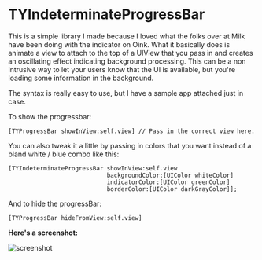 TYIndeterminateProgressBar
==========================

This is a simple library I made because I loved what the folks over at Milk have been doing with the indicator on Oink. What it basically does is animate a view to attach to the top of a UIView that you pass in and creates an oscillating effect indicating background processing. This can be a non intrusive way to let your users know that the UI is available, but you're loading some information in the background.

The syntax is really easy to use, but I have a sample app attached just in case. 

To show the progressbar:

`[TYProgressBar showInView:self.view] // Pass in the correct view here.`

You can also tweak it a little by passing in colors that you want instead of a bland white / blue combo like this:

	[TYIndeterminateProgressBar	showInView:self.view 
								backgroundColor:[UIColor whiteColor] 
								indicatorColor:[UIColor greenColor] 
								borderColor:[UIColor darkGrayColor]];

And to hide the progressBar:

`[TYProgressBar hideFromView:self.view]`

**Here's a screenshot:**

![screenshot](http://img827.imageshack.us/img827/7020/screenshot20120305at847.png)